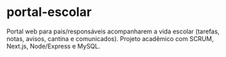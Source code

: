 # portal-escolar
Portal web para pais/responsáveis acompanharem a vida escolar (tarefas, notas, avisos, cantina e comunicados). Projeto acadêmico com SCRUM, Next.js, Node/Express e MySQL.

